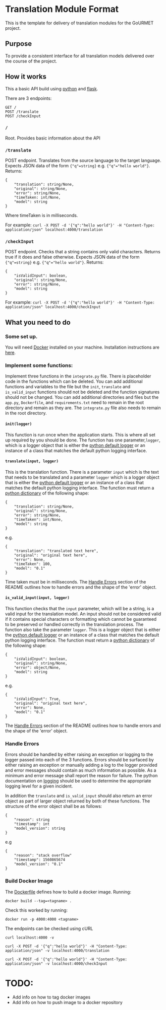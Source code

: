 # Translation Module Format

This is the template for delivery of translation modules for the GoURMET project.

## Purpose

To provide a consistent interface for all translation models delivered over the course of the project.

## How it works

This a basic API build using [python](https://www.python.org/) and [flask](http://flask.pocoo.org/).

There are 3 endpoints:

```
GET /
POST /translate
POST /checkInput
```

### `/`

Root. Provides basic information about the API

### `/translate`

POST endpoint. Translates from the source language to the target language. Expects JSON data of the form `{"q"=string}` e.g. `{"q"="hello world"}`. Returns:

```
{
    "translation": string/None,
    "original": string/None,
    "error": string/None,
    "timeTaken: int/None,
    "model": string
}
```

Where timeTaken is in milliseconds.

For example: `curl -X POST -d '{"q":"hello world"}' -H "Content-Type: application/json" localhost:4000/translation`

### `/checkInput`

POST endpoint. Checks that a string contains only valid characters. Returns true if it does and false otherwise. Expects JSON data of the form `{"q"=string}` e.g. `{"q"="hello world"}`. Returns:

```
{
    "isValidInput": boolean,
    "original": string/None,
    "error": string/None,
    "model": string
}
```

For example: `curl -X POST -d '{"q":"hello world"}' -H "Content-Type: application/json" localhost:4000/checkInput`

## What you need to do

### Some set up.

You will need [Docker](https://www.docker.com/) installed on your machine. Installation instructions are [here](https://docs.docker.com/install/).

### Implement some functions:

Implement three functions in the `integrate.py` file. There is placeholder code in the functions which can be deleted. You can add additional functions and variables to the file but the `init`, `translate` and `is_valid_input` functions should not be deleted and the function signatures should not be changed. You can add additional directories and files but the `app.py`, `Dockerfile`, and `requirements.txt` need to remain in the root directory and remain as they are. The `integrate.py` file also needs to remain in the root directory.

#### `init(logger)`

This function is run once when the application starts. This is where all set up required by you should be done. The function has one parameter,`logger`, which is a logger object that is either the [python default logger](https://docs.python.org/3/library/logging.html) or an instance of a class that matches the default python logging interface.

#### `translate(input, logger)`

This is the translation function. There is a parameter `input` which is the text that needs to be translated and a parameter `logger` which is a logger object that is either the [python default logger](https://docs.python.org/3/library/logging.html) or an instance of a class that matches the default python logging interface. The function must return a [python dictionary](https://docs.python.org/3.7/tutorial/datastructures.html#dictionaries) of the following shape:

```
{
    "translation": string/None,
    "original": string/None,
    "error": string/None,
    "timeTaken": int/None,
    "model": string
}
```

e.g.

```
{
    "translation": "translated text here",
    "original": "original text here",
    "error": None,
    "timeTaken": 100,
    "model": "0.1"
}
```

Time taken must be in milliseconds. The [Handle Errors](#handle-errors) section of the README outlines how to handle errors and the shape of the 'error' object.

#### `is_valid_input(input, logger)`

This function checks that the `input` parameter, which will be a string, is a valid input for the translation model. An input should not be considered valid if it contains special characters or formatting which cannot be guaranteed to be preserved or handled correctly in the translation process. The function also take the parameter `logger`. This is a logger object that is either the [python default logger](https://docs.python.org/3/library/logging.html) or an instance of a class that matches the default python logging interface. The function must return a [python dictionary](https://docs.python.org/3.7/tutorial/datastructures.html#dictionaries) of the following shape:

```
{
    "isValidInput": boolean,
    "original": string/None,
    "error": object/None,
    "model": string
}
```

e.g.

```
{
    "isValidInput": True,
    "original": "original text here",
    "error": None,
    "model": "0.1"
}
```

The [Handle Errors](#handle-errors) section of the README outlines how to handle errors and the shape of the 'error' object.

### Handle Errors

Errors should be handled by either raising an exception or logging to the logger passed into each of the 3 functions. Errors should be surfaced by either raising an exception or manually adding a log to the logger provided and error messages should contain as much information as possible. As a minimum and error message shall report the reason for failure. The python documentation on [logging](https://docs.python.org/3/howto/logging.html#logging-basic-tutorial) should be used to determine the appropriate logging level for a given incident.

In addition the `translate` and `is_valid_input` should also return an error object as part of larger object returned by both of these functions. The structure of the error object shall be as follows:

```
{
    "reason": string
    "timestamp": int
    "model_version": string
}
```

e.g

```
{
    "reason": "stack overflow"
    "timestamp": 1560865674
    "model_version": "0.1"
}
```

### Build Docker Image

The [Dockerfile](./Dockerfile) defines how to build a docker image. Running:

```
docker build --tag=<tagname> .
```

Check this worked by running:

```
docker run -p 4000:4000 <tagname>
```

The endpoints can be checked using cURL

```
curl localhost:4000 -v

curl -X POST -d '{"q":"hello world"}' -H "Content-Type: application/json" -v localhost:4000/translation

curl -X POST -d '{"q":"hello world"}' -H "Content-Type: application/json" -v localhost:4000/checkInput
```

# TODO:

- Add info on how to tag docker images
- Add info on how to push image to a docker repository
